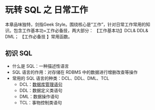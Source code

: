 # 玩转 SQL 之 日常工作

本章品味独特，剑指Geek Style。围绕核心是“工作”，针对日常工作常用的知识。包含工作基本功+工作必备技，两大部分： 【工作基本功】DCL& DDL& DML； 【工作必备技 】常用函数。

## 初识 SQL

- 什么是 SQL：一种描述性语言
- SQL 语言的作用：对存储在 RDBMS 中的数据进行增删改查等操作
- 常用的 SQL 语言的种类：DCL、DDL、DML、TCL
  - DCL：[数据库管理语句](./01.md)
  - DDL：数据定义类语句
  - DML：数据操作语句
  - TCL：事物控制类语句


